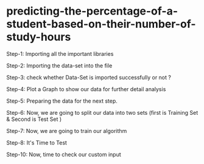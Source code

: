 # predicting-the-percentage-of-a-student-based-on-their-number-of-study-hours

Step-1: Importing all the important libraries

Step-2: Importing the data-set into the file

Step-3: check whether Data-Set is imported successfully or not ?

Step-4: Plot a Graph to show our data for further detail analysis

Step-5: Preparing the data for the next step.

Step-6: Now, we are going to split our data into two sets (first is Training Set & Second is Test Set )

Step-7: Now, we are going to train our algorithm

Step-8: It's Time to Test

Step-10: Now, time to check our custom input
